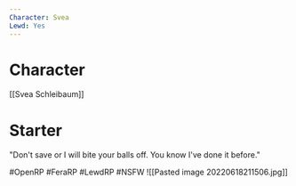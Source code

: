 ```yaml
---
Character: Svea
Lewd: Yes
---
```

# Character
[[Svea Schleibaum]]

# Starter
"Don't save or I will bite your balls off. You know I've done it before."

#OpenRP #FeraRP #LewdRP #NSFW 
![[Pasted image 20220618211506.jpg]]